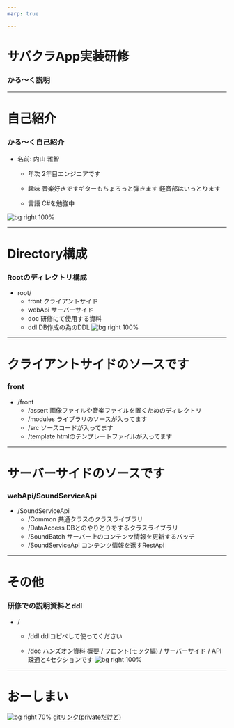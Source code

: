 ```yaml
---
marp: true

---
```

<!-- page_number: true -->

# サバクラApp実装研修
### かる～く説明



---

# 自己紹介
### かる～く自己紹介

- 名前: 内山 雅智
    - 年次
    2年目エンジニアです

    - 趣味
    音楽好きですギターもちょろっと弾きます
    軽音部はいっとります

    - 言語
    C#を勉強中

![bg right 100%](https://pbs.twimg.com/media/CKm3tfvUwAA1XBT.png)

---

# Directory構成
###  Rootのディレクトリ構成
- root/
    - front
    クライアントサイド
    - webApi
    サーバーサイド
    - doc
    研修にて使用する資料
    - ddl
    DB作成の為のDDL
![bg right 100%](https://stickershop.line-scdn.net/stickershop/v1/product/1448302/LINEStorePC/main.png;compress=true)


---

#  クライアントサイドのソースです
### front
- /front
    - /assert
画像ファイルや音楽ファイルを置くためのディレクトリ
    - /modules
    ライブラリのソースが入ってます
    - /src
    ソースコードが入ってます
    - /template
    htmlのテンプレートファイルが入ってます

---

#  サーバーサイドのソースです
### webApi/SoundServiceApi
- /SoundServiceApi
    - /Common
    共通クラスのクラスライブラリ
    - /DataAccess
    DBとのやりとりをするクラスライブラリ
    - /SoundBatch
    サーバー上のコンテンツ情報を更新するバッチ
    - /SoundServiceApi
    コンテンツ情報を返すRestApi

---

# その他
###  研修での説明資料とddl
- /
    - /ddl
    ddlコピペして使ってください

    - /doc
    ハンズオン資料
    概要 / フロント(モック編) / サーバーサイド / API疎通と4セクションです
![bg right 100%](https://www.omg-ox.org/wp-content/uploads/2018/05/20160808195558-1.png)
<!-- ![bg right 70%](https://static.comic-walker.com/sp/uploadimage/characters/2252.jpg) -->


---
# おーしまい


![bg right 70%](https://pbs.twimg.com/profile_images/1109130191220011009/deItWDi7_400x400.jpg)
[gitリンク(privateだけど)](https://github.com/muchiyama/cf_training)


